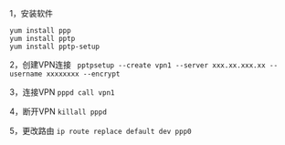 1，安装软件
```
yum install ppp
yum install pptp
yum install pptp-setup
```
2，创建VPN连接
`
pptpsetup --create vpn1 --server xxx.xx.xxx.xx --username xxxxxxxx --encrypt`

3，连接VPN
`pppd call vpn1`

4，断开VPN
`killall pppd`

5，更改路由
`ip route replace default dev ppp0`
